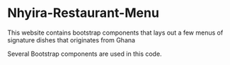 # Nhyira-Restaurant-Menu
This website contains bootstrap components that lays out a few menus of signature dishes that originates from Ghana

Several Bootstrap components are used in this code. 

